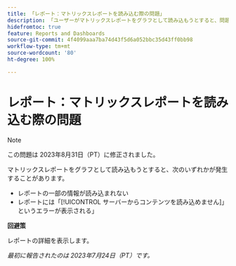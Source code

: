 ```yaml
---
title: 「レポート：マトリックスレポートを読み込む際の問題」
description: 「ユーザーがマトリックスレポートをグラフとして読み込もうとすると、問題が発生する可能性がある。」
hidefromtoc: true
feature: Reports and Dashboards
source-git-commit: 4f4099aaa7ba74d43f5d6a052bbc35d43ff0bb98
workflow-type: tm+mt
source-wordcount: '80'
ht-degree: 100%

---
```



# レポート：マトリックスレポートを読み込む際の問題

>[!NOTE]
>
>この問題は 2023年8月31日（PT）に修正されました。

マトリックスレポートをグラフとして読み込もうとすると、次のいずれかが発生することがあります。

* レポートの一部の情報が読み込まれない
* レポートには「[!UICONTROL サーバーからコンテンツを読み込めません]」というエラーが表示される」

**回避策**

レポートの詳細を表示します。

_最初に報告されたのは 2023年7月24日（PT）です。_

